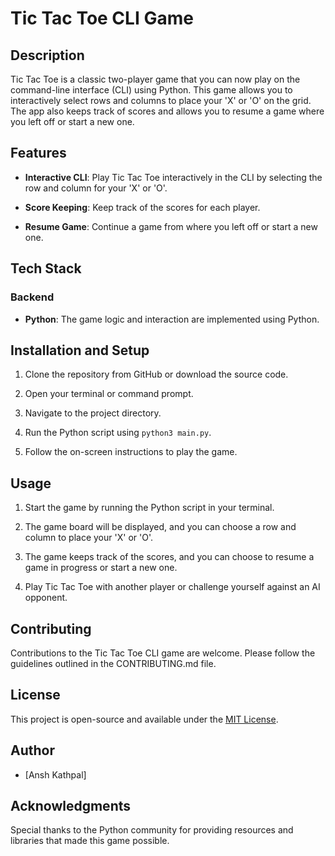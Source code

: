 # Tic Tac Toe CLI Game

## Description
Tic Tac Toe is a classic two-player game that you can now play on the command-line interface (CLI) using Python. This game allows you to interactively select rows and columns to place your 'X' or 'O' on the grid. The app also keeps track of scores and allows you to resume a game where you left off or start a new one.

## Features
- **Interactive CLI**: Play Tic Tac Toe interactively in the CLI by selecting the row and column for your 'X' or 'O'.

- **Score Keeping**: Keep track of the scores for each player.

- **Resume Game**: Continue a game from where you left off or start a new one.

## Tech Stack
### Backend
- **Python**: The game logic and interaction are implemented using Python.

## Installation and Setup
1. Clone the repository from GitHub or download the source code.

2. Open your terminal or command prompt.

3. Navigate to the project directory.

4. Run the Python script using `python3 main.py`.

5. Follow the on-screen instructions to play the game.

## Usage
1. Start the game by running the Python script in your terminal.

2. The game board will be displayed, and you can choose a row and column to place your 'X' or 'O'.

3. The game keeps track of the scores, and you can choose to resume a game in progress or start a new one.

4. Play Tic Tac Toe with another player or challenge yourself against an AI opponent.

## Contributing
Contributions to the Tic Tac Toe CLI game are welcome. Please follow the guidelines outlined in the CONTRIBUTING.md file.

## License
This project is open-source and available under the [MIT License](LICENSE).

## Author
- [Ansh Kathpal]

## Acknowledgments
Special thanks to the Python community for providing resources and libraries that made this game possible.
